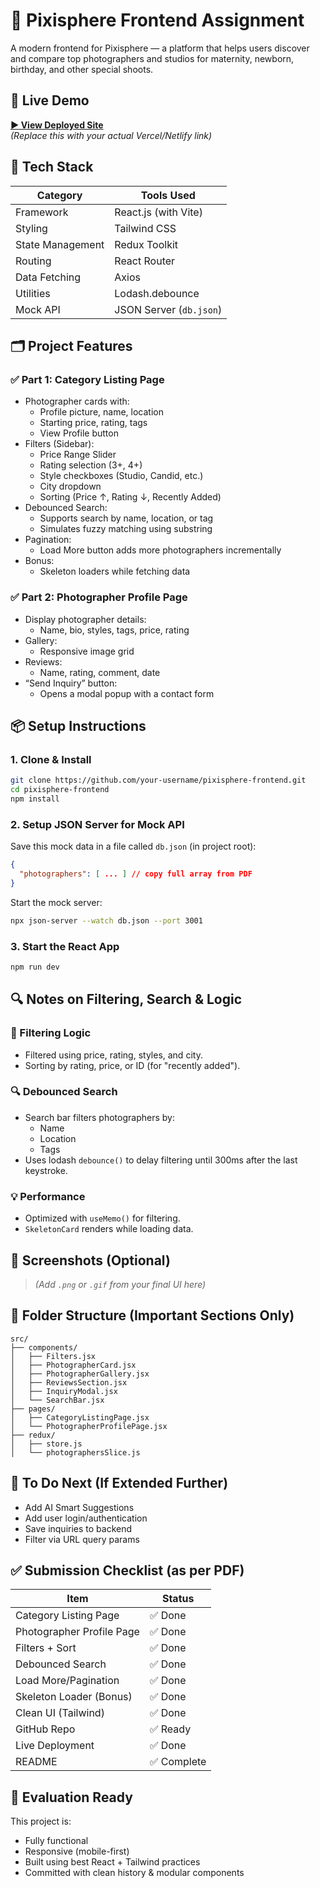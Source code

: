 
# 📸 Pixisphere Frontend Assignment

A modern frontend for Pixisphere — a platform that helps users discover and compare top photographers and studios for maternity, newborn, birthday, and other special shoots.

## 🚀 Live Demo

**[▶ View Deployed Site](https://your-live-link.vercel.app)**  
*(Replace this with your actual Vercel/Netlify link)*

## 🧩 Tech Stack

| Category         | Tools Used                        |
|------------------|-----------------------------------|
| Framework        | React.js (with Vite)              |
| Styling          | Tailwind CSS                      |
| State Management | Redux Toolkit                     |
| Routing          | React Router                      |
| Data Fetching    | Axios                             |
| Utilities        | Lodash.debounce                   |
| Mock API         | JSON Server (`db.json`)           |

## 🗂️ Project Features

### ✅ Part 1: Category Listing Page

- Photographer cards with:
  - Profile picture, name, location
  - Starting price, rating, tags
  - View Profile button
- Filters (Sidebar):
  - Price Range Slider
  - Rating selection (3+, 4+)
  - Style checkboxes (Studio, Candid, etc.)
  - City dropdown
  - Sorting (Price ↑, Rating ↓, Recently Added)
- Debounced Search:
  - Supports search by name, location, or tag
  - Simulates fuzzy matching using substring
- Pagination:
  - Load More button adds more photographers incrementally
- Bonus:
  - Skeleton loaders while fetching data

### ✅ Part 2: Photographer Profile Page

- Display photographer details:
  - Name, bio, styles, tags, price, rating
- Gallery:
  - Responsive image grid
- Reviews:
  - Name, rating, comment, date
- “Send Inquiry” button:
  - Opens a modal popup with a contact form

## 📦 Setup Instructions

### 1. Clone & Install

```bash
git clone https://github.com/your-username/pixisphere-frontend.git
cd pixisphere-frontend
npm install
```

### 2. Setup JSON Server for Mock API

Save this mock data in a file called `db.json` (in project root):

```json
{
  "photographers": [ ... ] // copy full array from PDF
}
```

Start the mock server:
```bash
npx json-server --watch db.json --port 3001
```

### 3. Start the React App

```bash
npm run dev
```

## 🔍 Notes on Filtering, Search & Logic

### 🔄 Filtering Logic
- Filtered using price, rating, styles, and city.
- Sorting by rating, price, or ID (for "recently added").

### 🔍 Debounced Search
- Search bar filters photographers by:
  - Name
  - Location
  - Tags
- Uses lodash `debounce()` to delay filtering until 300ms after the last keystroke.

### 💡 Performance
- Optimized with `useMemo()` for filtering.
- `SkeletonCard` renders while loading data.

## 📸 Screenshots (Optional)

> *(Add `.png` or `.gif` from your final UI here)*

## 📁 Folder Structure (Important Sections Only)

```
src/
├── components/
│   ├── Filters.jsx
│   ├── PhotographerCard.jsx
│   ├── PhotographerGallery.jsx
│   ├── ReviewsSection.jsx
│   ├── InquiryModal.jsx
│   └── SearchBar.jsx
├── pages/
│   ├── CategoryListingPage.jsx
│   └── PhotographerProfilePage.jsx
├── redux/
│   ├── store.js
│   └── photographersSlice.js
```

## 🧪 To Do Next (If Extended Further)

- Add AI Smart Suggestions
- Add user login/authentication
- Save inquiries to backend
- Filter via URL query params

## ✅ Submission Checklist (as per PDF)

| Item                     | Status |
|--------------------------|--------|
| Category Listing Page    | ✅ Done |
| Photographer Profile Page| ✅ Done |
| Filters + Sort           | ✅ Done |
| Debounced Search         | ✅ Done |
| Load More/Pagination     | ✅ Done |
| Skeleton Loader (Bonus)  | ✅ Done |
| Clean UI (Tailwind)      | ✅ Done |
| GitHub Repo              | ✅ Ready |
| Live Deployment          | ✅ Done |
| README                   | ✅ Complete |

## 🧠 Evaluation Ready

This project is:
- Fully functional
- Responsive (mobile-first)
- Built using best React + Tailwind practices
- Committed with clean history & modular components
